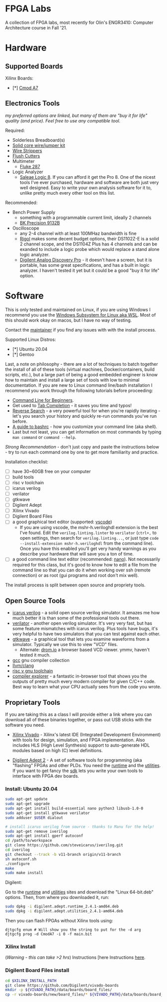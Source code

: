 # FPGA Labs
A collection of FPGA labs, most recently for Olin's ENGR3410: Computer Architecture course in Fall '21. 

# Hardware

## Supported Boards
Xilinx Boards:
  - [*] [Cmod A7](https://digilent.com/reference/programmable-logic/cmod-a7/start)

## Electronics Tools
*my preferred options are linked, but many of them are "buy it for life" quality (and price). Feel free to use any compatible tool.*

Required:

- Solderless Breadboard(s)
- [Solid core wire/jumper kit]()
- [Wire Strippers]()
- [Flush Cutters]()
- Multimeter
  - [Fluke 287](https://www.fluke.com/en-us/product/electrical-testing/digital-multimeters/fluke-287)
- Logic Analyzer
  - [Saleae Logic 8](https://www.saleae.com/). If you can afford it get the Pro 8. One of the nicest tools I've ever purchased, hardware and software are both just very well designed. Easy to write your own analysis software for it to, unlike pretty much every other tool on this list.

Recommended:
- Bench Power Supply
  - something with a programmable current limit, ideally 2 channels
  - [BK Precision 9132B](https://www.bkprecision.com/products/power-supplies/9132B-triple-output-programmable-dc-power-supply-2-0-60v-3a-1-0-5v-3a.html)
- Oscilloscope
  - any 2-4 channel with at least 100MHaz bandwidth is fine
  - [Rigol](https://www.rigolna.com/products/digital-oscilloscopes/1000z/) makes some decent budget options, their DS1102Z-E is a solid 2 channel scope, and the DS1104Z Plus has 4 channels and can be exanded to include a logic probe which would replace a stand alone logic analyzer.
  - [Digilent Analog Discovery Pro](https://digilent.com/reference/test-and-measurement/analog-discovery-pro-3x50/specifications) - it doesn't have a screen, but it is portable, has some great specifications, and has a built in logic analyzer. I haven't tested it yet but it could be a good "buy it for life" option.

# Software
This is only tested and maintained on Linux, if you are using Windows I recommend you use the [Windows Subsystem for Linux aka WSL](https://docs.microsoft.com/en-us/windows/wsl/install-win10). Most of this should work okay on macos, but I have no way of testing. 

Contact the [maintainer](mailto:avinash+fpga@nonholonomy.com) if you find any issues with with the install process.

Supported Linux Distros:
- [*] Ubuntu 20.04
- [*] Gentoo

Last, a note on philosophy - there are a lot of techniques to batch together the install of all of these tools (virtual machines, Docker/containers, build scripts, etc.), but a large part of being a good embedded engineer is know how to maintain and install a large set of tools with low to minimal documentation. If you are new to Linux command line/bash installation I recommend you work through the following tutorials before proceeding:
  - [Command Line for Beginners](https://ubuntu.com/tutorials/command-line-for-beginners#1-overview).
  - Get used to [Tab Completion](https://www.howtogeek.com/195207/use-tab-completion-to-type-commands-faster-on-any-operating-system/) - it saves you time and typos!
  - [Reverse Search](https://codeburst.io/use-reverse-i-search-to-quickly-navigate-through-your-history-917f4d7ffd37) - a very powerful tool for when you're rapidly iterating - let's you search your history and quickly re-run commands you've run before.
  - [A guide to bashrc](https://www.routerhosting.com/knowledge-base/what-is-linux-bashrc-and-how-to-use-it-full-guide/) - how you customize your command line (aka shell).
  - Last but not least, you can get information on most commands by typing `man command` or `command --help`.

*Strong Recommendation* - don't just copy and paste the instructions below - try to run each command one by one to get more familiarity and practice.

Installation checklist:
- [ ] have 30~60GB free on your computer
- [ ] build tools
- [ ] risc v toolchain
- [ ] icarus verilog
- [ ] verilator
- [ ] gtkwave
- [ ] Digilent Adept
- [ ] Xilinx Vivado
- [ ] Digilent Board Files
- [ ] a good graphical text editor (supported: [vscode](https://code.visualstudio.com/)) 
  - If you are using vscode, the mshr-h.veriloghdl extension is the best I've found. Edit the `verilog.linting.linter` to `verilator` (`ctrl+,` to open settings, then search for `verilog.linting...`, or just type `code --install-extension mshr-h.veriloghdl` from the command line). Once you have this enabled you'll get very handy warnings as you describe your hardware that will save you a ton of time.
- [ ] a good command line text editor (recommended: [nano](https://www.nano-editor.org/)). Not necessarily required for this class, but it's good to know how to edit a file from the command line so that you can do it when working over ssh (remote connection) or as root (gui programs and root don't mix well).
  
The install process is split between open source and propriety tools.

## Open Source Tools

- [icarus verilog](http://iverilog.icarus.com/) - a solid open source verilog simulator. It amazes me how much better it is than some of the professional tools out there.
- [verilator](https://www.veripool.org/verilator/) - another open verilog simulator. It's very very fast, but has some feature mismatches with icarus verilog. Plus tools have bugs, it's very helpful to have two simulators that you can test against each other.
- [gtkwave](http://gtkwave.sourceforge.net/) - a graphical tool that lets you examine waveforms from a simulator. Typically we use this to view "VCD" files.
  - Alternate: [drom.io](https://drom.io/vcd/) a browser based VCD viewer. ymmv, haven't tested it much.
- [gcc]() gnu compiler collection
- [llvm/clang]() 
- [risc v gnu toolchain](https://github.com/ucb-bar/esp-gnu-toolchain)
- [compiler explorer](https://godbolt.org/) - a fantastic in-browser tool that shows you the outputs of pretty much every modern compiler for given C/C++ code. Best way to learn what your CPU actually sees from the code you wrote.

## Proprietary Tools

If you are taking this as a class I will provide either a link where you can download all of these binaries together, or pass out USB sticks with the software you need. 

- [Xilinx Vivado](https://www.xilinx.com/products/design-tools/vivado.html) - Xilinx's latest IDE (Integrated Development Enviromment) with tools for design, simulation, and FPGA implementation. Also includes HLS (High Level Synthesis) support to auto-generate HDL modules based on high (C) level definitions.

- [Digilent Adept 2](https://digilent.com/reference/software/adept/start) - A set of software tools for programming (aka "flashing" FPGAs and other PLDs. You need the [runtime](https://digilent.com/reference/lib/exe/fetch.php?tok=f5f244&media=https%3A%2F%2Fmautic.digilentinc.com%2Fadept-runtime-download) and the [utilities](https://digilent.com/reference/lib/exe/fetch.php?tok=358c01&media=https%3A%2F%2Fmautic.digilentinc.com%2Fadept-utilities-download). If you want to get fancy the [sdk](https://digilent.com/reference/lib/exe/fetch.php?tok=2e05b9&media=https%3A%2F%2Fmautic.digilentinc.com%2Fadept-sdk-download) lets you write your own tools to interface with FPGA dev boards.

### Install: Ubuntu 20.04

```bash
sudo apt-get update
sudo apt-get upgrade
sudo apt-get install build-essential nano python3 libusb-1.0-0
sudo apt-get install gtkwave verilator
sudo adduser $USER dialout

# install icarus verilog from source - thanks to Manu for the help!
sudo apt-get remove iverilog
sudo apt-get install gperf autoconf
cd /path/to/workspace
git clone https://github.com/steveicarus/iverilog.git
cd iverilog
git checkout --track -b v11-branch origin/v11-branch
sh autoconf.sh
./configure
make
sudo make install
```

Digilent:

Go to the [runtime](https://digilent.com/reference/lib/exe/fetch.php?tok=f5f244&media=https%3A%2F%2Fmautic.digilentinc.com%2Fadept-runtime-download) and [utilities](https://digilent.com/reference/lib/exe/fetch.php?tok=358c01&media=https%3A%2F%2Fmautic.digilentinc.com%2Fadept-utilities-download) sites and download the "Linux 64-bit.deb" options. Then, from where you downloaded it, run:
```bash
sudo dpkg -i digilent.adept.runtime_2.4.1-amd64.deb
sudo dpkg -i digilent.adept.utilities_2.4.1-amd64.deb
```

Then you can flash FPGAs without Xilinx tools using:
```
djtgcfg enum # Will show you the string to put for the -d arg
djtgcfg prog -d CmodA7 -i 0 -f main.bit
```

### Xilinx Install
(*Warning - this can take >2 hrs*) Instructions [here
Instructions [here](docs/install/xilinx/xilinx.md).


### Digilent Board Files install
```bash
cd $XILINX_INSTALL_PATH
git clone https://github.com/Digilent/vivado-boards
mkdir -p ${VIVADO_PATH}/data/boards/board_files/
cp -r vivado-boards/new/board_files/* ${VIVADO_PATH}/data/boards/board_files/
```

